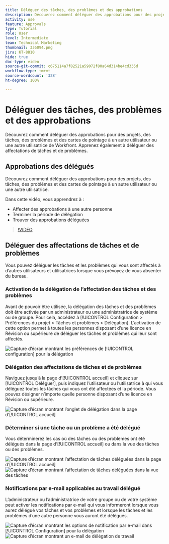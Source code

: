 ```yaml
---
title: Déléguer des tâches, des problèmes et des approbations
description: Découvrez comment déléguer des approbations pour des projets, des tâches, des problèmes et des cartes de pointage à un autre utilisateur ou une autre utilisatrice de Workfront. Apprenez également à déléguer des affectations de tâches et de problèmes.
activity: use
feature: Approvals
type: Tutorial
role: User
level: Intermediate
team: Technical Marketing
thumbnail: 336094.png
jira: KT-8810
hide: true
doc-type: video
source-git-commit: c675114a7f82521a59072f80a64d314be4cd335d
workflow-type: tm+mt
source-wordcount: '328'
ht-degree: 100%

---
```


# Déléguer des tâches, des problèmes et des approbations

Découvrez comment déléguer des approbations pour des projets, des tâches, des problèmes et des cartes de pointage à un autre utilisateur ou une autre utilisatrice de Workfront. Apprenez également à déléguer des affectations de tâches et de problèmes.

## Approbations des délégués

Découvrez comment déléguer des approbations pour des projets, des tâches, des problèmes et des cartes de pointage à un autre utilisateur ou une autre utilisatrice.

Dans cette vidéo, vous apprendrez à :

* Affecter des approbations à une autre personne
* Terminer la période de délégation
* Trouver des approbations déléguées

>[!VIDEO](https://video.tv.adobe.com/v/336094/?quality=12&learn=on)

<!---
learn more URLS
Delegate approval request
--->

## Déléguer des affectations de tâches et de problèmes

Vous pouvez déléguer les tâches et les problèmes qui vous sont affectés à d’autres utilisateurs et utilisatrices lorsque vous prévoyez de vous absenter du bureau.

### Activation de la délégation de l’affectation des tâches et des problèmes

Avant de pouvoir être utilisée, la délégation des tâches et des problèmes doit être activée par un administrateur ou une administratrice de système ou de groupe. Pour cela, accédez à [!UICONTROL Configuration > Préférences du projet > Tâches et problèmes > Délégation]. L’activation de cette option permet à toutes les personnes disposant d’une licence en Révision ou supérieure de déléguer les tâches et problèmes qui leur sont affectés.

![Capture d’écran montrant les préférences de [!UICONTROL configuration] pour la délégation](assets/delegation-1.png)

### Délégation des affectations de tâches et de problèmes

Naviguez jusqu’à la page d’[!UICONTROL accueil] et cliquez sur [!UICONTROL Déléguer], puis indiquez l’utilisateur ou l’utilisatrice à qui vous déléguez toutes les tâches qui vous ont été affectées et la période. Vous pouvez désigner n’importe quelle personne disposant d’une licence en Révision ou supérieure.

![Capture d’écran montrant l’onglet de délégation dans la page d’[!UICONTROL accueil]](assets/delegation-2.png)

### Déterminer si une tâche ou un problème a été délégué

Vous déterminerez les cas où des tâches ou des problèmes ont été délégués dans la page d’[!UICONTROL accueil] ou dans la vue des tâches ou des problèmes.

![Capture d’écran montrant l’affectation de tâches déléguées dans la page d’[!UICONTROL accueil]](assets/delegation-4.png)
![Capture d’écran montrant l’affectation de tâches déléguées dans la vue des tâches](assets/delegation-3.png)

### Notifications par e-mail applicables au travail délégué

L’administrateur ou l’administratrice de votre groupe ou de votre système peut activer les notifications par e-mail qui vous informeront lorsque vous aurez délégué vos tâches et vos problèmes et lorsque les tâches et les problèmes d’une autre personne vous auront été délégués.

![Capture d’écran montrant les options de notification par e-mail dans [!UICONTROL Configuration] pour la délégation](assets/delegation-5.png)
![Capture d’écran montrant un e-mail de délégation de travail](assets/delegation-6.png)
